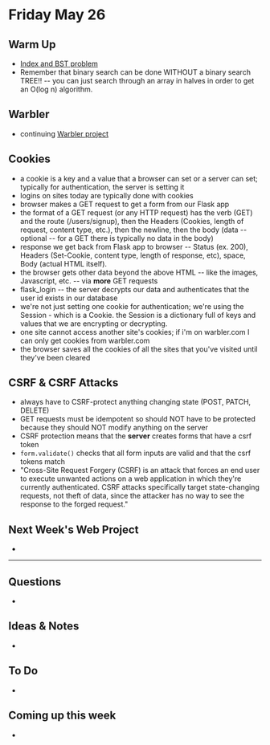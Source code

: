 # Friday May 26

## Warm Up

* [Index and BST problem](https://repl.it/student/submissions/1046818)
* Remember that binary search can be done WITHOUT a binary search TREE!! -- you can just search through an array in halves in order to get an O(log n) algorithm.

## Warbler

* continuing [Warbler project](https://github.com/rithmschool/warbler)

## Cookies

* a cookie is a key and a value that a browser can set or a server can set; typically for authentication, the server is setting it
* logins on sites today are typically done with cookies
* browser makes a GET request to get a form from our Flask app
* the format of a GET request (or any HTTP request) has the verb (GET) and the route (/users/signup), then the Headers (Cookies, length of request, content type, etc.), then the newline, then the body (data -- optional -- for a GET there is typically no data in the body)
* response we get back from Flask app to browser -- Status (ex. 200), Headers (Set-Cookie, content type, length of response, etc), space, Body (actual HTML itself).
* the browser gets other data beyond the above HTML -- like the images, Javascript, etc. -- via **more** GET requests
* flask_login -- the server decrypts our data and authenticates that the user id exists in our database
* we're not just setting one cookie for authentication; we're using the Session - which is a Cookie. the Session is a dictionary full of keys and values that we are encrypting or decrypting.
* one site cannot access another site's cookies; if i'm on warbler.com I can only get cookies from warbler.com
* the browser saves all the cookies of all the sites that you've visited until they've been cleared

## CSRF & CSRF Attacks

* always have to CSRF-protect anything changing state (POST, PATCH, DELETE) 
* GET requests must be idempotent so should NOT have to be protected because they should NOT modify anything on the server
* CSRF protection means that the **server** creates forms that have a csrf token
* `form.validate()` checks that all form inputs are valid and that the csrf tokens match
* "Cross-Site Request Forgery (CSRF) is an attack that forces an end user to execute unwanted actions on a web application in which they're currently authenticated. CSRF attacks specifically target state-changing requests, not theft of data, since the attacker has no way to see the response to the forged request."

## Next Week's Web Project

* 


************************************

## Questions 

* 

## Ideas & Notes

* 

## To Do

* 

## Coming up this week

* 

